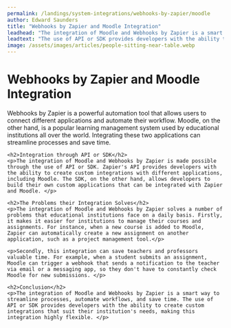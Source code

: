 ```yaml
---
permalink: /landings/system-integrations/webhooks-by-zapier/moodle
author: Edward Saunders
title: "Webhooks by Zapier and Moodle Integration"
leadhead: "The integration of Moodle and Webhooks by Zapier is a smart way to streamline processes, automate workflows, and save time"
leadtext: "The use of API or SDK provides developers with the ability to create custom integrations that suit their institution's needs, making this integration highly flexible."
image: /assets/images/articles/people-sitting-near-table.webp
---
```

<div class="arttext">	<h1>Webhooks by Zapier and Moodle Integration</h1>
	<p>Webhooks by Zapier is a powerful automation tool that allows users to connect different applications and automate their workflow. Moodle, on the other hand, is a popular learning management system used by educational institutions all over the world. Integrating these two applications can streamline processes and save time. </p>

	<h2>Integration through API or SDK</h2>
	<p>The integration of Moodle and Webhooks by Zapier is made possible through the use of API or SDK. Zapier's API provides developers with the ability to create custom integrations with different applications, including Moodle. The SDK, on the other hand, allows developers to build their own custom applications that can be integrated with Zapier and Moodle. </p>

	<h2>The Problems their Integration Solves</h2>
	<p>The integration of Moodle and Webhooks by Zapier solves a number of problems that educational institutions face on a daily basis. Firstly, it makes it easier for institutions to manage their courses and assignments. For instance, when a new course is added to Moodle, Zapier can automatically create a new assignment on another application, such as a project management tool.</p>

	<p>Secondly, this integration can save teachers and professors valuable time. For example, when a student submits an assignment, Moodle can trigger a webhook that sends a notification to the teacher via email or a messaging app, so they don't have to constantly check Moodle for new submissions. </p>

	<h2>Conclusion</h2>
	<p>The integration of Moodle and Webhooks by Zapier is a smart way to streamline processes, automate workflows, and save time. The use of API or SDK provides developers with the ability to create custom integrations that suit their institution's needs, making this integration highly flexible. </p>
</div>